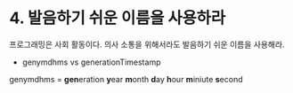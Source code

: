 # 4. 발음하기 쉬운 이름을 사용하라

프로그래밍은 사회 활동이다. 의사 소통을 위해서라도 발음하기 쉬운 이름을 사용해라.

* genymdhms vs generationTimestamp

genymdhms = **gen**eration **y**ear **m**onth **d**ay **h**our **m**iniute **s**econd

